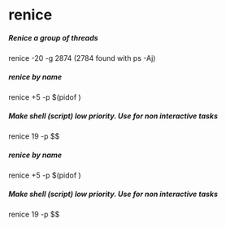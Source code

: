 # renice

##### Renice a group of threads

   renice  -20 -g 2874 (2784 found with ps -Aj)

##### renice by name

   renice  +5 -p $(pidof <process name>)

##### Make shell (script) low priority. Use for non interactive tasks

   renice  19 -p $$

##### renice by name

   renice  +5 -p $(pidof <process name>)

##### Make shell (script) low priority. Use for non interactive tasks

   renice  19 -p $$
